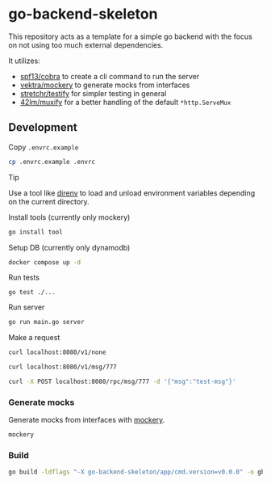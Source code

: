 # go-backend-skeleton
This repository acts as a template for a simple go backend with the focus on not using too much external dependencies.

It utilizes:
* [spf13/cobra](https://github.com/spf13/cobra) to create a cli command to run the server
* [vektra/mockery](https://github.com/vektra/mockery) to generate mocks from interfaces
* [stretchr/testify](https://github.com/stretchr/testify) for simpler testing in general
* [42lm/muxify](https://github.com/42LM/muxify) for a better handling of the default `*http.ServeMux`

## Development
Copy `.envrc.example`
```sh
cp .envrc.example .envrc
```
> [!TIP]
> Use a tool like [direnv](https://github.com/direnv/direnv) to load and unload environment variables depending on the current directory.

Install tools (currently only mockery)
```sh
go install tool
```

Setup DB (currently only dynamodb)
```sh
docker compose up -d
```

Run tests
```
go test ./...
```

Run server
```sh
go run main.go server
```

Make a request
```sh
curl localhost:8080/v1/none
```

```sh
curl localhost:8080/v1/msg/777
```

```sh
curl -X POST localhost:8080/rpc/msg/777 -d '{"msg":"test-msg"}'
```

### Generate mocks
Generate mocks from interfaces with [mockery](https://vektra.github.io/mockery/latest/installation/).
```sh
mockery
```

### Build
```sh
go build -ldflags "-X go-backend-skeleton/app/cmd.version=v0.0.0" -o gbs
```
